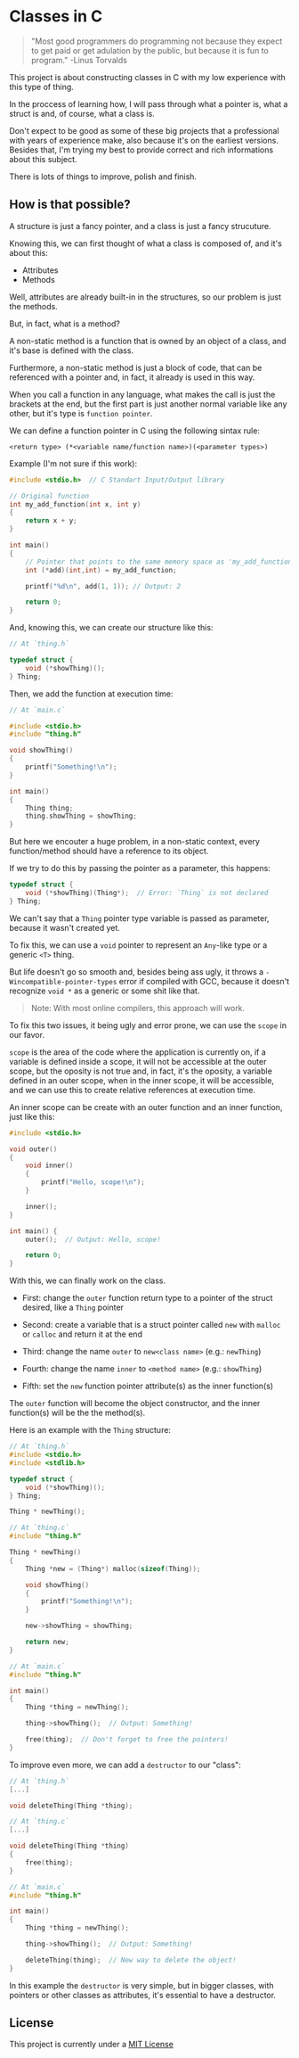 # Classes in C

> "Most good programmers do programming not because they expect to get paid or get adulation by the public, but because it is fun to program." -Linus Torvalds

This project is about constructing classes in C with my low experience with this type of thing.

In the proccess of learning how, I will pass through what a pointer is, what a struct is and, of course, what a class is.

Don't expect to be good as some of these big projects that a professional with years of experience make, also because it's on the earliest versions. Besides that, I'm trying my best to provide correct and rich informations about this subject.

There is lots of things to improve, polish and finish.

## How is that possible?

A structure is just a fancy pointer, and a class is just a fancy strucuture.

Knowing this, we can first thought of what a class is composed of, and it's about this:
- Attributes
- Methods

Well, attributes are already built-in in the structures, so our problem is just the methods.

But, in fact, what is a method?

A non-static method is a function that is owned by an object of a class, and it's base is defined with the class.

Furthermore, a non-static method is just a block of code, that can be referenced with a pointer and, in fact, it already is used in this way.

When you call a function in any language, what makes the call is just the brackets at the end, but the first part is just another normal variable like any other, but it's type is `function pointer`.

We can define a function pointer in C using the following sintax rule:

`<return type> (*<variable name/function name>)(<parameter types>)`

Example (I'm not sure if this work): 
``` c
#include <stdio.h>  // C Standart Input/Output library

// Original function
int my_add_function(int x, int y)
{
    return x + y;
}

int main() 
{
    // Pointer that points to the same memory space as 'my_add_function'
    int (*add)(int,int) = my_add_function;

    printf("%d\n", add(1, 1)); // Output: 2

    return 0;
}

```

And, knowing this, we can create our structure like this:
``` c
// At `thing.h`

typedef struct {
    void (*showThing)();
} Thing;
```

Then, we add the function at execution time:
``` c
// At `main.c`

#include <stdio.h>
#include "thing.h"

void showThing()
{
    printf("Something!\n");
}

int main()
{
    Thing thing;
    thing.showThing = showThing;
}

```

But here we encouter a huge problem, in a non-static context, every function/method should have a reference to its object.

If we try to do this by passing the pointer as a parameter, this happens:
``` c 
typedef struct {
    void (*showThing)(Thing*);  // Error: `Thing` is not declared
} Thing;
```

We can't say that a `Thing` pointer type variable is passed as parameter, because it wasn't created yet.

To fix this, we can use a `void` pointer to represent an `Any`-like type or a generic `<T>` thing.

But life doesn't go so smooth and, besides being ass ugly, it throws a `-Wincompatible-pointer-types` error if compiled with GCC, because it doesn't recognize `void *` as a generic or some shit like that.

>Note: With most online compilers, this approach will work.

To fix this two issues, it being ugly and error prone, we can use the `scope` in our favor.

`scope` is the area of the code where the application is currently on, if a variable is defined inside a scope, it will not be accessible at the outer scope, but the oposity is not true and, in fact, it's the oposity, a variable defined in an outer scope, when in the inner scope, it will be accessible, and we can use this to create relative references at execution time.

An inner scope can be create with an outer function and an inner function, just like this:
``` c
#include <stdio.h>

void outer()
{
    void inner()
    {
        printf("Hello, scope!\n");
    }

    inner();
}

int main() {
    outer();  // Output: Hello, scope!

    return 0;
}

```

With this, we can finally work on the class.

- First: change the `outer` function return type to a pointer of the struct desired, like a `Thing` pointer

- Second: create a variable that is a struct pointer called `new` with `malloc` or `calloc` and return it at the end

- Third: change the name `outer` to `new<class name>` (e.g.: `newThing`)

- Fourth: change the name `inner` to `<method name>` (e.g.: `showThing`)

- Fifth: set the `new` function pointer attribute(s) as the inner function(s)

The `outer` function will become the object constructor, and the inner function(s) will be the the method(s).

Here is an example with the `Thing` structure:
``` c
// At `thing.h`
#include <stdio.h>
#include <stdlib.h>

typedef struct {
    void (*showThing)();
} Thing;

Thing * newThing();
```

``` c
// At `thing.c`
#include "thing.h"

Thing * newThing()
{
    Thing *new = (Thing*) malloc(sizeof(Thing));

    void showThing()
    {
        printf("Something!\n");
    }

    new->showThing = showThing;

    return new;
}

```

``` c
// At `main.c`
#include "thing.h"

int main()
{
    Thing *thing = newThing();

    thing->showThing();  // Output: Something!

    free(thing);  // Don't forget to free the pointers!
}
```

To improve even more, we can add a `destructor` to our "class":
``` c
// At `thing.h`
[...]

void deleteThing(Thing *thing);
```

``` c
// At `thing.c`
[...]

void deleteThing(Thing *thing)
{
    free(thing);
}
```

``` c
// At `main.c`
#include "thing.h"

int main()
{
    Thing *thing = newThing();

    thing->showThing();  // Output: Something!

    deleteThing(thing);  // New way to delete the object!
}
```

In this example the `destructor` is very simple, but in bigger classes, with pointers or other classes as attributes, it's essential to have a destructor.

## License

This project is currently under a [MIT License](LICENSE)
